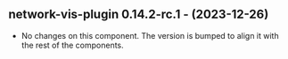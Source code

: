  ## network-vis-plugin 0.14.2-rc.1 - (2023-12-26)
  
  * No changes on this component. The version is bumped to align it
    with the rest of the components.
